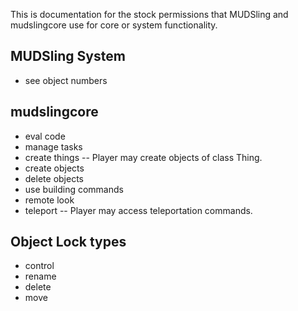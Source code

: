 This is documentation for the stock permissions that MUDSling and mudslingcore
use for core or system functionality.

MUDSling System
---------------
* see object numbers

mudslingcore
------------
* eval code
* manage tasks
* create things -- Player may create objects of class Thing.
* create objects
* delete objects
* use building commands
* remote look
* teleport -- Player may access teleportation commands.

## Object Lock types
* control
* rename
* delete
* move
